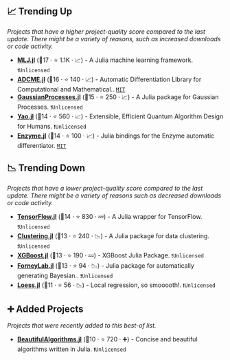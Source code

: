 ## 📈 Trending Up

_Projects that have a higher project-quality score compared to the last update. There might be a variety of reasons, such as increased downloads or code activity._

- <b><a href="https://github.com/alan-turing-institute/MLJ.jl">MLJ.jl</a></b> (🥇17 ·  ⭐ 1.1K · 📈) - A Julia machine learning framework. <code>❗Unlicensed</code>
- <b><a href="https://github.com/kailaix/ADCME.jl">ADCME.jl</a></b> (🥈16 ·  ⭐ 140 · 📈) - Automatic Differentiation Library for Computational and Mathematical.. <code><a href="http://bit.ly/34MBwT8">MIT</a></code>
- <b><a href="https://github.com/STOR-i/GaussianProcesses.jl">GaussianProcesses.jl</a></b> (🥇15 ·  ⭐ 250 · 📈) - A Julia package for Gaussian Processes. <code>❗Unlicensed</code>
- <b><a href="https://github.com/QuantumBFS/Yao.jl">Yao.jl</a></b> (🥈14 ·  ⭐ 560 · 📈) - Extensible, Efficient Quantum Algorithm Design for Humans. <code>❗Unlicensed</code>
- <b><a href="https://github.com/wsmoses/Enzyme.jl">Enzyme.jl</a></b> (🥈14 ·  ⭐ 100 · 📈) - Julia bindings for the Enzyme automatic differentiator. <code><a href="http://bit.ly/34MBwT8">MIT</a></code>

## 📉 Trending Down

_Projects that have a lower project-quality score compared to the last update. There might be a variety of reasons such as decreased downloads or code activity._

- <b><a href="https://github.com/malmaud/TensorFlow.jl">TensorFlow.jl</a></b> (🥈14 ·  ⭐ 830 · 💤) - A Julia wrapper for TensorFlow. <code>❗Unlicensed</code>
- <b><a href="https://github.com/JuliaStats/Clustering.jl">Clustering.jl</a></b> (🥉13 ·  ⭐ 240 · 📉) - A Julia package for data clustering. <code>❗Unlicensed</code>
- <b><a href="https://github.com/dmlc/XGBoost.jl">XGBoost.jl</a></b> (🥉13 ·  ⭐ 190 · 💤) - XGBoost Julia Package. <code>❗Unlicensed</code>
- <b><a href="https://github.com/biaslab/ForneyLab.jl">ForneyLab.jl</a></b> (🥉13 ·  ⭐ 94 · 📉) - Julia package for automatically generating Bayesian.. <code>❗Unlicensed</code>
- <b><a href="https://github.com/JuliaStats/Loess.jl">Loess.jl</a></b> (🥉11 ·  ⭐ 56 · 📉) - Local regression, so smooooth!. <code>❗Unlicensed</code>

## ➕ Added Projects

_Projects that were recently added to this best-of list._

- <b><a href="https://github.com/mossr/BeautifulAlgorithms.jl">BeautifulAlgorithms.jl</a></b> (🥉10 ·  ⭐ 720 · ➕) - Concise and beautiful algorithms written in Julia. <code>❗Unlicensed</code>

